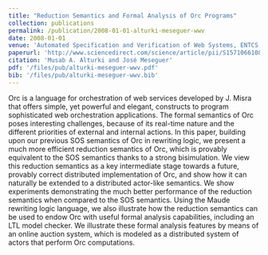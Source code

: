 ```yaml
---
title: "Reduction Semantics and Formal Analysis of Orc Programs"
collection: publications
permalink: /publication/2008-01-01-alturki-meseguer-wwv
date: 2008-01-01
venue: 'Automated Specification and Verification of Web Systems, ENTCS 200, pp 25–41'
paperurl: 'http://www.sciencedirect.com/science/article/pii/S157106610800306X'
citation: 'Musab A. Alturki and José Meseguer'
pdf: '/files/pub/alturki-meseguer-wwv.pdf'
bib: '/files/pub/alturki-meseguer-wwv.bib'
---
```

Orc is a language for orchestration of web services developed by J. Misra that offers simple, yet powerful and elegant, constructs to program sophisticated web orchestration applications. The formal semantics of Orc poses interesting challenges, because of its real-time nature and the different priorities of external and internal actions. In this paper, building upon our previous SOS semantics of Orc in rewriting logic, we present a much more efficient reduction semantics of Orc, which is provably equivalent to the SOS semantics thanks to a strong bisimulation. We view this reduction semantics as a key intermediate stage towards a future, provably correct distributed implementation of Orc, and show how it can naturally be extended to a distributed actor-like semantics. We show experiments demonstrating the much better performance of the reduction semantics when compared to the SOS semantics. Using the Maude rewriting logic language, we also illustrate how the reduction semantics can be used to endow Orc with useful formal analysis capabilities, including an LTL model checker. We illustrate these formal analysis features by means of an online auction system, which is modeled as a distributed system of actors that perform Orc computations.
